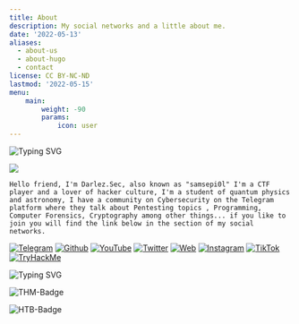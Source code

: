 ```yaml
---
title: About
description: My social networks and a little about me.
date: '2022-05-13'
aliases:
  - about-us
  - about-hugo
  - contact
license: CC BY-NC-ND
lastmod: '2022-05-15'
menu:
    main: 
        weight: -90
        params:
            icon: user
---
```

![Typing SVG](https://readme-typing-svg.herokuapp.com?size=33&color=eeeeee&vCenter=true&width=300&height=37&lines=Hello%20Friend,;Hello%20Friend?;I'm%20Darlez.Sec%20:D)   

![](https://i.pinimg.com/originals/a4/b2/cf/a4b2cf52d8ed2e49e10c7eecca6777a3.gif)

`Hello friend, I'm Darlez.Sec, also known as "samsepi0l" I'm a CTF player and a lover of hacker culture, I'm a student of quantum physics and astronomy, I have a community on Cybersecurity on the Telegram platform where they talk about Pentesting topics , Programming, Computer Forensics, Cryptography among other things... if you like to join you will find the link below in the section of my social networks.`

[![Telegram](https://img.shields.io/static/v1?label=&message=+Telegram&color=030303&style=for-the-badge&logo=Telegram&logoColor=white)](https://t.me/Un0zandC3r0z)
[![Github](https://img.shields.io/static/v1?label=&message=+Github&color=030303&style=for-the-badge&logo=github&logoColor=%white)](https://github.com/DarlezSec)
[![YouTube](https://img.shields.io/badge/youtube-101010?style=for-the-badge&logo=youtube&logoColor=ff0000&labelColor=030303)](https://www.youtube.com/channel/UCsUZ7PYtQS58HEaRfIVQamw)
[![Twitter](https://img.shields.io/badge/twitter-101010?style=for-the-badge&logo=twitter&logoColor=101010e&labelColor=030303)](https://twitter.com/darlezsec)
[![Web](https://img.shields.io/badge/WEBSITE-101010?style=for-the-badge&logo=dev.to&logoColor=white&labelColor=030303)](https://darlezsec.vercel.app)
[![Instagram](https://img.shields.io/badge/instagram-101010?style=for-the-badge&logo=instagram&logoColor=d7075f&labelColor=030303)](https://instagram.com/Darlez.Sec)
[![TikTok](https://img.shields.io/badge/TIKT0K-101010?style=for-the-badge&logo=tiktok&logoColor=white&labelColor=030303)](https://tiktok.com/@.samsepi0l)
[![TryHackMe](https://img.shields.io/static/v1?label=&message=+TryHackMe&color=101010&style=for-the-badge&logo=tryhackme&logoColor=white)](https://tryhackme.com/p/darlez.sec)

![Typing SVG](https://readme-typing-svg.herokuapp.com?size=20&color=eeeeee&vCenter=true&width=200&height=37&lines=%F0%9F%93%88%20My%20Stats%20%0A)

![THM-Badge](https://tryhackme-badges.s3.amazonaws.com/darlez.sec.png)     

![HTB-Badge](http://www.hackthebox.eu/badge/image/809288)
